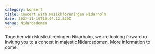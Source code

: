 ```yaml
---
category: konsert
title: Concert with Musikkforeningen Nidarholm
date: 2023-11-19T20:07:12.830Z
venue: Nidarosdomen
---
```

T﻿ogether with Musikkforeningen Nidarholm, we are looking forward to inviting you to a concert in majestic Nidarosdomen. More information to come.
